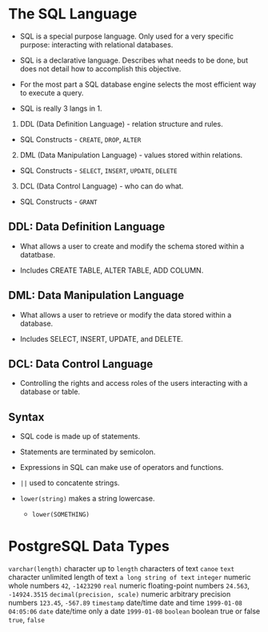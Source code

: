 <h1>The SQL Language</h1>

* SQL is a special purpose language. Only used for a very specific purpose: interacting with relational databases.

* SQL is a declarative language. Describes what needs to be done, but does not detail how to accomplish this objective.

* For the most part a SQL database engine selects the most efficient way to execute a query.

* SQL is really 3 langs in 1.
1. DDL (Data Definition Language) - relation structure and rules.
  * SQL Constructs - `CREATE`, `DROP`, `ALTER`
2. DML (Data Manipulation Language) - values stored within relations.
  * SQL Constructs - `SELECT`, `INSERT`, `UPDATE`, `DELETE`
3. DCL (Data Control Language) - who can do what.
  * SQL Constructs - `GRANT`

<h2>DDL: Data Definition Language</h2>

* What allows a user to create and modify the schema stored within a datatbase.

* Includes CREATE TABLE, ALTER TABLE, ADD COLUMN.

<h2>DML: Data Manipulation Language</h2>

* What allows a user to retrieve or modify the data stored within a database.

* Includes SELECT, INSERT, UPDATE, and DELETE.

<h2>DCL: Data Control Language</h2>

* Controlling the rights and access roles of the users interacting with a database or table.

<h2>Syntax</h2>

* SQL code is made up of statements.

* Statements are terminated by semicolon.

* Expressions in SQL can make use of operators and functions.

* `||` used to concatente strings.

* `lower(string)` makes a string lowercase.
  * `lower(SOMETHING)`

<h1>PostgreSQL Data Types</h1>

<html>
<tbody>
<tr>
<td><code>varchar(length)</code></td>
<td>character</td>
<td>up to <code>length</code> characters of text</td>
<td><code>canoe</code></td>
</tr>
<tr>
<td><code>text</code></td>
<td>character</td>
<td>unlimited length of text</td>
<td><code>a long string of text</code></td>
</tr>
<tr>
<td><code>integer</code></td>
<td>numeric</td>
<td>whole numbers</td>
<td>
<code>42</code>, <code>-1423290</code>
</td>
</tr>
<tr>
<td><code>real</code></td>
<td>numeric</td>
<td>floating-point numbers</td>
<td>
<code>24.563</code>, <code>-14924.3515</code>
</td>
</tr>
<tr>
<td><code>decimal(precision, scale)</code></td>
<td>numeric</td>
<td>arbitrary precision numbers</td>
<td>
<code>123.45</code>, <code>-567.89</code>
</td>
</tr>
<tr>
<td><code>timestamp</code></td>
<td>date/time</td>
<td>date and time</td>
<td><code>1999-01-08 04:05:06</code></td>
</tr>
<tr>
<td><code>date</code></td>
<td>date/time</td>
<td>only a date</td>
<td><code>1999-01-08</code></td>
</tr>
<tr>
<td><code>boolean</code></td>
<td>boolean</td>
<td>true or false</td>
<td>
<code>true</code>, <code>false</code>
</td>
</tr>
</tbody>
</html>

